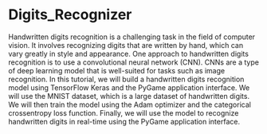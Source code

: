 # Digits_Recognizer

Handwritten digits recognition is a challenging task in the field of computer vision. It involves recognizing digits that are written by hand, which can vary greatly in style and appearance. One approach to handwritten digits recognition is to use a convolutional neural network (CNN). CNNs are a type of deep learning model that is well-suited for tasks such as image recognition.
In this tutorial, we will build a handwritten digits recognition model using TensorFlow Keras and the PyGame application interface. We will use the MNIST dataset, which is a large dataset of handwritten digits. We will then train the model using the Adam optimizer and the categorical crossentropy loss function. Finally, we will use the model to recognize handwritten digits in real-time using the PyGame application interface.
